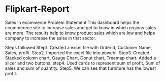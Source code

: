 # Flipkart-Report
Sales in ecommerce 
Problem Statement
This dashboard helps the ecommerece site to increase sales and get to know in which regions sales are more. The results help to know product sales which are low and helps company to increase the sales in that sector. 

Steps followed
Step1. Created a excel file with Orderid, Customer Name, Sales, profit.
Step2. Imported the excel file into powebi.
Step3. Created Stacked column chart, Gauge Chart, Donut chart, Treemap chart. Added a slicer and two buttons.
step4. Used cards to represent sum of profit, Sum of sales and sum of quantity.
Step5. We can see that furniture has the lowest profit.



